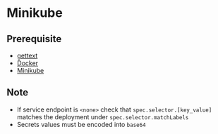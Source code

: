 # Minikube

## Prerequisite
- [gettext](https://www.gnu.org/software/gettext/)
- [Docker](https://www.docker.com/)
- [Minikube](https://minikube.sigs.k8s.io/docs/)

## Note
- If service endpoint is `<none>` check that `spec.selector.[key_value]` matches the 
  deployment under `spec.selector.matchLabels`
- Secrets values must be encoded into `base64`